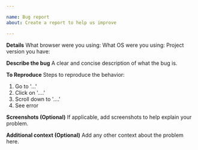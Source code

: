 ```yaml
---

name: Bug report
about: Create a report to help us improve

---
```


**Details**
What browser were you using:
What OS were you using:
Project version you have:

**Describe the bug**
A clear and concise description of what the bug is.

**To Reproduce**
Steps to reproduce the behavior:
1. Go to '...'
2. Click on '....'
3. Scroll down to '....'
4. See error

**Screenshots (Optional)**
If applicable, add screenshots to help explain your problem.

**Additional context (Optional)**
Add any other context about the problem here.
